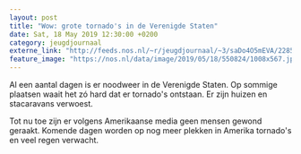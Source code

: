 ```yaml
---
layout: post
title: "Wow: grote tornado's in de Verenigde Staten"
date: Sat, 18 May 2019 12:30:00 +0200
category: jeugdjournaal
externe_link: "http://feeds.nos.nl/~r/jeugdjournaal/~3/saDo4O5mEVA/2285222"
feature_image: "https://nos.nl/data/image/2019/05/18/550824/1008x567.jpg"
---
```


<p>Al een aantal dagen is er noodweer in de Verenigde Staten. Op sommige plaatsen waait het zó hard dat er tornado's ontstaan. Er zijn huizen en stacaravans verwoest.</p>
<p>Tot nu toe zijn er volgens Amerikaanse media geen mensen gewond geraakt. Komende dagen worden op nog meer plekken in Amerika tornado's en veel regen verwacht.</p><img src="http://feeds.feedburner.com/~r/jeugdjournaal/~4/saDo4O5mEVA" height="1" width="1" alt=""/>
